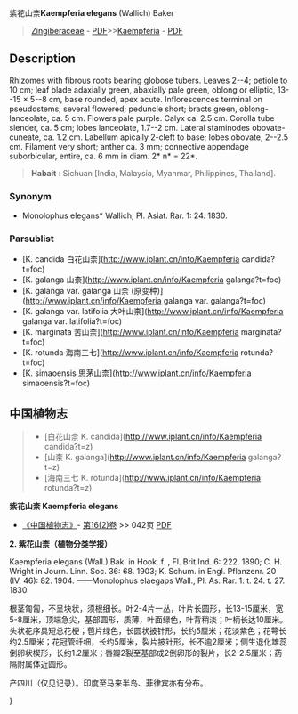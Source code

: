 紫花山柰**Kaempferia elegans** (Wallich) Baker

> [Zingiberaceae](http://www.iplant.cn/info/Zingiberaceae?t=foc) - [PDF](http://www.iplant.cn/foc/pdf/Zingiberaceae.pdf)>>[Kaempferia](http://www.iplant.cn/info/Kaempferia?t=foc) - [PDF](http://www.iplant.cn/foc/pdf/Kaempferia.pdf)

## Description

Rhizomes with fibrous roots bearing globose tubers. Leaves 2--4; petiole to 10 cm; leaf blade adaxially green, abaxially pale green, oblong or elliptic, 13--15 × 5--8 cm, base rounded, apex acute. Inflorescences terminal on pseudostems, several flowered; peduncle short; bracts green, oblong-lanceolate, ca. 5 cm. Flowers pale purple. Calyx ca. 2.5 cm. Corolla tube slender, ca. 5 cm; lobes lanceolate, 1.7--2 cm. Lateral staminodes obovate-cuneate, ca. 1.2 cm. Labellum apically 2-cleft to base; lobes obovate, 2--2.5 cm. Filament very short; anther ca. 3 mm; connective appendage suborbicular, entire, ca. 6 mm in diam. 2* n* = 22*.

> **Habait** : 
> Sichuan [India, Malaysia, Myanmar, Philippines, Thailand].

### Synonym
* Monolophus elegans* Wallich, Pl. Asiat. Rar. 1: 24. 1830.

### Parsublist

* [K.  candida  白花山柰](http://www.iplant.cn/info/Kaempferia candida?t=foc)
* [K.  galanga  山柰](http://www.iplant.cn/info/Kaempferia galanga?t=foc)
* [K.  galanga var. galanga  山柰 (原变种)](http://www.iplant.cn/info/Kaempferia galanga var. galanga?t=foc)
* [K.  galanga var. latifolia  大叶山柰](http://www.iplant.cn/info/Kaempferia galanga var. latifolia?t=foc)
* [K.  marginata  苦山柰](http://www.iplant.cn/info/Kaempferia marginata?t=foc)
* [K.  rotunda  海南三七](http://www.iplant.cn/info/Kaempferia rotunda?t=foc)
* [K.  simaoensis  思茅山柰](http://www.iplant.cn/info/Kaempferia simaoensis?t=foc)

## 中国植物志

> * [白花山柰  K.  candida](http://www.iplant.cn/info/Kaempferia candida?t=z)
> * [山柰  K.  galanga](http://www.iplant.cn/info/Kaempferia galanga?t=z)
> * [海南三七  K.  rotunda](http://www.iplant.cn/info/Kaempferia rotunda?t=z)

**紫花山柰 Kaempferia elegans**

* [《中国植物志》](http://www.iplant.cn/frps)- [第16(2)卷](http://www.iplant.cn/frps/vol/16(2)) >> 042页 [PDF](http://www.iplant.cn/frps/pdf/16(2)/042a.pdf)

**2. 紫花山柰（植物分类学报）**

Kaempferia elegans (Wall.) Bak. in Hook. f. , Fl. Brit.Ind. 6: 222. 1890; C. H. Wright in Journ. Linn. Soc. 36: 68. 1903; K. Schum. in Engl. Pflanzenr. 20 (IV. 46): 82. 1904. ——Monolophus elaegaps Wall., Pl. As. Rar. 1: t. 24. t. 27. 1830.

根茎匍匐，不呈块状，须根细长。叶2-4片一丛，叶片长圆形，长13-15厘米，宽5-8厘米，顶端急尖，基部圆形，质薄，叶面绿色，叶背稍淡；叶柄长达10厘米。头状花序具短总花梗；苞片绿色，长圆状披针形，长约5厘米；花淡紫色；花萼长约2.5厘米；花冠管纤细，长约5厘米，裂片披针形，长不逾2厘米；侧生退化雄蕊倒卵状楔形，长约1.2厘米；唇瓣2裂至基部成2倒卵形的裂片，长2-2.5厘米；药隔附属体近圆形。

产四川（仅见记录）。印度至马来半岛、菲律宾亦有分布。

}